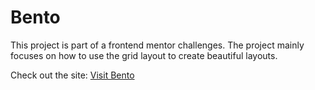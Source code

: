 # Bento

This project is part of a frontend mentor challenges. The project mainly focuses on how to use the grid layout to create
beautiful layouts.

Check out the site: <a href="http://leuelasfaw.me/bento" target="_blank">Visit Bento</a>
